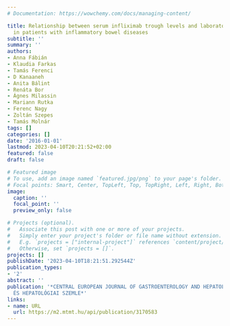 ```yaml
---
# Documentation: https://wowchemy.com/docs/managing-content/

title: Relationship between serum infliximab trough levels and laboratory parameters
  in patients with inflammatory bowel diseases
subtitle: ''
summary: ''
authors:
- Anna Fábián
- Klaudia Farkas
- Tamás Ferenci
- D Kanaaneh
- Anita Bálint
- Renáta Bor
- Ágnes Milassin
- Mariann Rutka
- Ferenc Nagy
- Zoltán Szepes
- Tamás Molnár
tags: []
categories: []
date: '2016-01-01'
lastmod: 2023-04-10T20:21:52+02:00
featured: false
draft: false

# Featured image
# To use, add an image named `featured.jpg/png` to your page's folder.
# Focal points: Smart, Center, TopLeft, Top, TopRight, Left, Right, BottomLeft, Bottom, BottomRight.
image:
  caption: ''
  focal_point: ''
  preview_only: false

# Projects (optional).
#   Associate this post with one or more of your projects.
#   Simply enter your project's folder or file name without extension.
#   E.g. `projects = ["internal-project"]` references `content/project/deep-learning/index.md`.
#   Otherwise, set `projects = []`.
projects: []
publishDate: '2023-04-10T18:21:51.292544Z'
publication_types:
- '2'
abstract: ''
publication: '*CENTRAL EUROPEAN JOURNAL OF GASTROENTEROLOGY AND HEPATOLOGY / GASZTROENTEROLÓGIAI
  ÉS HEPATOLÓGIAI SZEMLE*'
links:
- name: URL
  url: https://m2.mtmt.hu/api/publication/3170583
---
```

